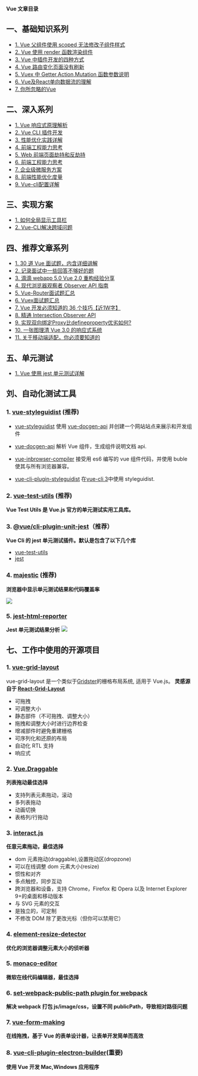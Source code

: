 **Vue 文章目录**

## 一、基础知识系列

- [1. Vue 父组件使用 scoped 无法修改子组件样式](./Vue父组件使用scoped无法修改子组件样式.md)
- [2. Vue 使用 render 函数渲染组件](./Vue使用render函数渲染组件.md)
- [3. Vue 中插件开发的四种方式](./Vue中插件开发的四种方式.md)
- [4. Vue 路由变化页面没有刷新](./Vue路由变化页面没有刷新解决办法.md)
- [5. Vuex 中 Getter,Action,Mutation 函数参数说明](./Vuex中Getter,Action,Mutation函数参数说明.md)
- [6. Vue及React单向数据流的理解](./Vue及React单向数据流的理解.md)
- [7. 你所忽略的Vue](./你所忽略的Vue.md)

## 二、深入系列

- [1. Vue 响应式原理解析](./deep/Vue响应式原理解析.md)
- [2. Vue CLI 插件开发](./Vue-cli插件开发.md)
- [3. 性能优化实践详解](../javascript/performance/性能优化实践.md)
- [4. 前端工程能力思考](../javascript/前端工程能力思考.md)
- [5. Web 前端页面劫持和反劫持](../javascript/deep/前端页面劫持和反劫持.md)
- [6. 前端工程能力思考](../engine/前端工程能力思考.md)
- [7. 企业级微服务方案](../engine/企业级微服务方案.md)
- [8. 前端性能优化度量](../engine/前端性能优化度量.md)
- [9. Vue-cli配置详解](https://github.com/staven630/vue-cli4-config)

## 三、实现方案

- [1. 如何全局显示工具栏](./program/如何全局显示工具栏.md)
- [2. Vue-CLI解决跨域问题](./proxy.md)


## 四、推荐文章系列

- [1. 30 道 Vue 面试题，内含详细讲解](https://juejin.im/post/5d59f2a451882549be53b170#heading-1)
- [2. 记录面试中一些回答不够好的题](https://juejin.im/post/5a9b8417518825558251ce15)
- [3. 滴滴 webapp 5.0 Vue 2.0 重构经验分享 ](https://github.com/DDFE/DDFE-blog/issues/13)
- [4. 现代浏览器观察者 Observer API 指南](https://juejin.im/post/5db10695e51d452a091fde90)
- [5. Vue-Router面试题汇总](https://juejin.im/post/5d9c43b751882507b40d3376)
- [6. Vuex面试题汇总](https://juejin.im/post/5dba91e4518825647e4ef18b)
- [7. Vue 开发必须知道的 36 个技巧【近1W字】](https://juejin.im/post/5d9d386fe51d45784d3f8637#heading-21)
- [8. 精通 Intersection Observer API](https://juejin.im/post/5dd60de9e51d4536792e4298?utm_source=gold_browser_extension)
- [9. 实现双向绑定Proxy比defineproperty优劣如何?](https://juejin.im/post/5acd0c8a6fb9a028da7cdfaf#heading-9)
- [10. 一张图理清 Vue 3.0 的响应式系统](https://juejin.im/post/5d9da45af265da5b8072de5d)
- [11. 关于移动端适配，你必须要知道的](https://juejin.im/post/5cddf289f265da038f77696c#heading-21)

## 五、单元测试

- [1. Vue 使用 jest 单元测试详解](./test/Vue使用jest单元测试详解.md)

## 刘、自动化测试工具

### 1. [vue-styleguidist](https://github.com/vue-styleguidist/vue-styleguidist) (推荐)

- [vue-styleguidist](packages/vue-styleguidist) 使用 [vue-docgen-api](packages/vue-docgen-api) 并创建一个网站站点来展示和开发组件

- [vue-docgen-api](packages/vue-docgen-api) 解析 Vue 组件，生成组件说明文档 api.

- [vue-inbrowser-compiler](packages/vue-inbrowser-compiler) 接受用 es6 编写的 vue 组件代码，并使用 buble 使其与所有浏览器兼容。

- [vue-cli-plugin-styleguidist](packages/vue-cli-plugin-styleguidist) 在[vue-cli 3](https://cli.vuejs.org/guide/)中使用 styleguidist.

### 2. [vue-test-utils](https://github.com/vuejs/vue-test-utils) (推荐)

**Vue Test Utils 是 Vue.js 官方的单元测试实用工具库。**

### 3. [@vue/cli-plugin-unit-jest](https://github.com/vuejs/vue-cli/blob/dev/packages/%40vue/cli-plugin-unit-jest/README.md)（推荐）

**Vue Cli 的 jest 单元测试插件。默认是包含了以下几个库**

- [vue-test-utils](https://github.com/vuejs/vue-test-utils)
- [jest](https://jestjs.io/docs/en/getting-started)

### 4. [majestic](https://github.com/Raathigesh/majestic) (推荐)

**浏览器中显示单元测试结果和代码覆盖率**

![](/images/vue/majestic.png)

### 5. [jest-html-reporter](https://github.com/Hargne/jest-html-reporter)

**Jest 单元测试结果分析**
![](/images/vue/report.png)

## 七、工作中使用的开源项目

### 1. [vue-grid-layout](https://github.com/jbaysolutions/vue-grid-layout)

vue-grid-layout 是一个类似于[Gridster](http://dsmorse.github.io/gridster.js/)的栅格布局系统, 适用于 Vue.js。 **灵感源自于 [React-Grid-Layout](https://github.com/STRML/react-grid-layout)**

- 可拖拽
- 可调整大小
- 静态部件（不可拖拽、调整大小）
- 拖拽和调整大小时进行边界检查
- 增减部件时避免重建栅格
- 可序列化和还原的布局
- 自动化 RTL 支持
- 响应式

### 2. [Vue.Draggable](https://github.com/SortableJS/Vue.Draggable)

**列表拖动最佳选择**

- 支持列表元素拖动，滚动
- 多列表拖动
- 动画切换
- 表格列/行拖动

### 3. [interact.js](https://github.com/taye/interact.js)

**任意元素拖动，最佳选择**

- dom 元素拖动(draggable),设置拖动区(dropzone)
- 可以在线调整 dom 元素大小(resize)
- 惯性和对齐
- 多点触控，同步互动
- 跨浏览器和设备，支持 Chrome，Firefox 和 Opera 以及 Internet Explorer 9+的桌面和移动版本
- 与 SVG 元素的交互
- 是独立的，可定制
- 不修改 DOM 除了更改光标（但你可以禁用它）

### 4. [element-resize-detector](https://github.com/wnr/element-resize-detector)

**优化的浏览器调整元素大小的侦听器**

### 5. [monaco-editor](https://github.com/microsoft/monaco-editor)

**微软在线代码编辑器，最佳选择**

### 6. [set-webpack-public-path plugin for webpack](https://github.com/microsoft/web-build-tools/tree/master/webpack/set-webpack-public-path-plugin)

**解决 webpack 打包 js/image/css，设置不同 publicPath，导致相对路径问题**

### 7. [vue-form-making](https://github.com/GavinZhuLei/vue-form-making)

**在线拖拽，基于 Vue 的表单设计器，让表单开发简单而高效**

### 8. [vue-cli-plugin-electron-builder](https://github.com/nklayman/vue-cli-plugin-electron-builder)(重要)

**使用 Vue 开发 Mac,Windows 应用程序**
